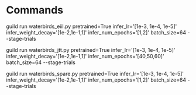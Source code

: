 # Commands

guild run waterbirds_eiil.py pretrained=True infer_lr='[1e-3, 1e-4, 1e-5]' infer_weight_decay='[1e-2,1e-1,1]' infer_num_epochs='[1,2]' batch_size=64 --stage-trials

guild run waterbirds_jtt.py pretrained=True infer_lr='[1e-3, 1e-4, 1e-5]' infer_weight_decay='[1e-2,1e-1,1]' infer_num_epochs='[40,50,60]' batch_size=64 --stage-trials

guild run waterbirds_spare.py pretrained=True infer_lr='[1e-3, 1e-4, 1e-5]' infer_weight_decay='[1e-2,1e-1,1]' infer_num_epochs='[1,2]' batch_size=64 --stage-trials